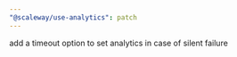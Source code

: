```yaml
---
"@scaleway/use-analytics": patch
---
```


add a timeout option to set analytics in case of silent failure
